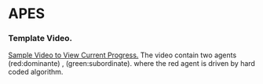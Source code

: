 # APES
### Template Video.

<a href="https://www.youtube.com/watch?v=xrfTiIoj67o">Sample Video to View Current Progress.</a>
The video contain two agents (red:dominante) , (green:subordinate). where the
red agent is driven by hard coded algorithm. 
